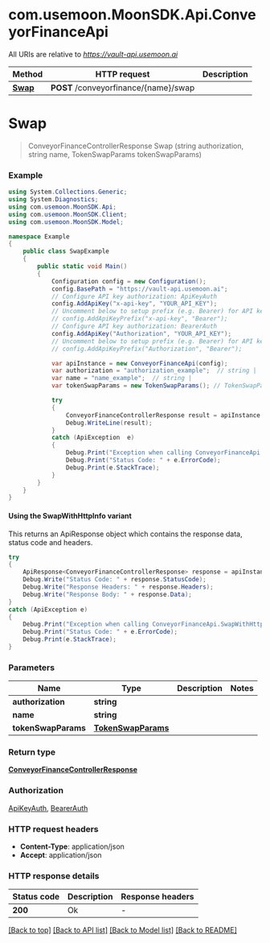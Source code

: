 # com.usemoon.MoonSDK.Api.ConveyorFinanceApi

All URIs are relative to *https://vault-api.usemoon.ai*

| Method | HTTP request | Description |
|--------|--------------|-------------|
| [**Swap**](ConveyorFinanceApi.md#swap) | **POST** /conveyorfinance/{name}/swap |  |

<a id="swap"></a>
# **Swap**
> ConveyorFinanceControllerResponse Swap (string authorization, string name, TokenSwapParams tokenSwapParams)



### Example
```csharp
using System.Collections.Generic;
using System.Diagnostics;
using com.usemoon.MoonSDK.Api;
using com.usemoon.MoonSDK.Client;
using com.usemoon.MoonSDK.Model;

namespace Example
{
    public class SwapExample
    {
        public static void Main()
        {
            Configuration config = new Configuration();
            config.BasePath = "https://vault-api.usemoon.ai";
            // Configure API key authorization: ApiKeyAuth
            config.AddApiKey("x-api-key", "YOUR_API_KEY");
            // Uncomment below to setup prefix (e.g. Bearer) for API key, if needed
            // config.AddApiKeyPrefix("x-api-key", "Bearer");
            // Configure API key authorization: BearerAuth
            config.AddApiKey("Authorization", "YOUR_API_KEY");
            // Uncomment below to setup prefix (e.g. Bearer) for API key, if needed
            // config.AddApiKeyPrefix("Authorization", "Bearer");

            var apiInstance = new ConveyorFinanceApi(config);
            var authorization = "authorization_example";  // string | 
            var name = "name_example";  // string | 
            var tokenSwapParams = new TokenSwapParams(); // TokenSwapParams | 

            try
            {
                ConveyorFinanceControllerResponse result = apiInstance.Swap(authorization, name, tokenSwapParams);
                Debug.WriteLine(result);
            }
            catch (ApiException  e)
            {
                Debug.Print("Exception when calling ConveyorFinanceApi.Swap: " + e.Message);
                Debug.Print("Status Code: " + e.ErrorCode);
                Debug.Print(e.StackTrace);
            }
        }
    }
}
```

#### Using the SwapWithHttpInfo variant
This returns an ApiResponse object which contains the response data, status code and headers.

```csharp
try
{
    ApiResponse<ConveyorFinanceControllerResponse> response = apiInstance.SwapWithHttpInfo(authorization, name, tokenSwapParams);
    Debug.Write("Status Code: " + response.StatusCode);
    Debug.Write("Response Headers: " + response.Headers);
    Debug.Write("Response Body: " + response.Data);
}
catch (ApiException e)
{
    Debug.Print("Exception when calling ConveyorFinanceApi.SwapWithHttpInfo: " + e.Message);
    Debug.Print("Status Code: " + e.ErrorCode);
    Debug.Print(e.StackTrace);
}
```

### Parameters

| Name | Type | Description | Notes |
|------|------|-------------|-------|
| **authorization** | **string** |  |  |
| **name** | **string** |  |  |
| **tokenSwapParams** | [**TokenSwapParams**](TokenSwapParams.md) |  |  |

### Return type

[**ConveyorFinanceControllerResponse**](ConveyorFinanceControllerResponse.md)

### Authorization

[ApiKeyAuth](../README.md#ApiKeyAuth), [BearerAuth](../README.md#BearerAuth)

### HTTP request headers

 - **Content-Type**: application/json
 - **Accept**: application/json


### HTTP response details
| Status code | Description | Response headers |
|-------------|-------------|------------------|
| **200** | Ok |  -  |

[[Back to top]](#) [[Back to API list]](../README.md#documentation-for-api-endpoints) [[Back to Model list]](../README.md#documentation-for-models) [[Back to README]](../README.md)

